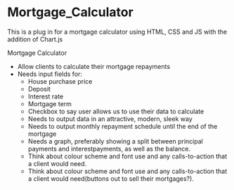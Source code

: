 # Mortgage_Calculator
This is a plug in for a mortgage calculator using HTML, CSS and JS with the addition of Chart.js


Mortgage Calculator
- Allow clients to calculate their mortgage repayments
- Needs input fields for:
  - House purchase price
  - Deposit
  - Interest rate
  - Mortgage term
  - Checkbox to say user allows us to use their data to calculate
  - Needs to output data in an attractive, modern, sleek way
  - Needs to output monthly repayment schedule until the end of the mortgage
  - Needs a graph, preferably showing a split between principal payments and interestpayments, as well as the balance.
  - Think about colour scheme and font use and any calls-to-action that a client would need.
  - Think about colour scheme and font use and any calls-to-action that a client would need(buttons out to sell their mortgages?).
